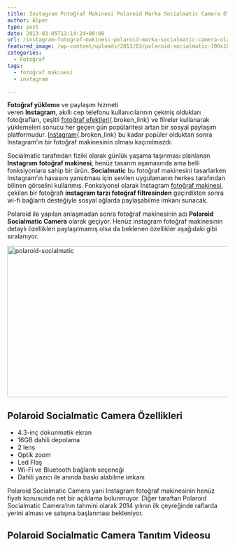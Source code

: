 ```yaml
---
title: Instagram Fotoğraf Makinesi Polaroid Marka Socialmatic Camera Olabilir
author: Alper
type: post
date: 2013-03-05T13:14:24+00:00
url: /instagram-fotograf-makinesi-polaroid-marka-socialmatic-camera-olabilir/
featured_image: /wp-content/uploads/2013/03/polaroid-socialmatic-100x100.jpg
categories:
  - Fotoğraf
tags:
  - fotoğraf makinesi
  - instagram

---
```

**Fotoğraf yükleme** ve paylaşım hizmeti veren **Instagram**, akıllı cep telefonu kullanıcılarının çekmiş oldukları fotoğrafları, çeşitli [fotoğraf efektleri][1]{.broken_link} ve filreler kullanarak yüklemeleri sonucu her geçen gün popülaritesi artan bir sosyal paylaşım platformudur. [Instagram][2]{.broken_link} bu kadar popüler olduktan sonra Instagram&#8217;ın bir fotoğraf makinesinin olması kaçınılmazdı.

Socialmatic tarafından fiziki olarak günlük yaşama taşınması planlanan **Instagram fotoğraf makinesi**, henüz tasarım aşamasında ama belli fonksiyonlara sahip bir ürün. **Socialmatic** bu fotoğraf makinesini tasarlarken Instagram&#8217;ın havasını yansıtması için sevilen uygulamanın herkes tarafından bilinen görselini kullanmış. Fonksiyonel olarak Instagram [fotoğraf makinesi][3], çekilen bir fotoğrafı **instagram tarzı fotoğraf filtresinden** geçirdikten sonra wi-fi bağlantı desteğiyle sosyal ağlarda paylaşabilme imkanı sunacak.

Polaroid ile yapılan anlaşmadan sonra fotoğraf makinesinin adı **Polaroid Socialmatic Camera** olarak geçiyor. Henüz instagram fotoğraf makinesinin detaylı özellikleri paylaşılmamış olsa da beklenen özellikler aşağıdaki gibi sıralanıyor.

<img class="alignnone size-full wp-image-12444" alt="polaroid-socialmatic" src="https://www.murekkep.org/wp-content/uploads/2013/03/polaroid-socialmatic.jpg" width="620" height="345" srcset="https://www.murekkep.org/wp-content/uploads/2013/03/polaroid-socialmatic.jpg 620w, https://www.murekkep.org/wp-content/uploads/2013/03/polaroid-socialmatic-400x222.jpg 400w, https://www.murekkep.org/wp-content/uploads/2013/03/polaroid-socialmatic-50x27.jpg 50w, https://www.murekkep.org/wp-content/uploads/2013/03/polaroid-socialmatic-125x69.jpg 125w, https://www.murekkep.org/wp-content/uploads/2013/03/polaroid-socialmatic-300x166.jpg 300w, https://www.murekkep.org/wp-content/uploads/2013/03/polaroid-socialmatic-548x305.jpg 548w" sizes="(max-width: 620px) 100vw, 620px" /> 

## Polaroid Socialmatic Camera Özellikleri

  * 4.3-inç dokunmatik ekran
  * 16GB dahili depolama
  * 2 lens
  * Optik zoom
  * Led Flaş
  * Wi-Fi ve Bluetooth bağlantı seçeneği
  * Dahili yazıcı ile anında baskı alabilme imkanı

Polaroid Socialmatic Camera yani Instagram fotoğraf makinesinin henüz fiyatı konusunda net bir açıklama bulunmuyor. Diğer taraftan Polaroid Socialmatic Camera&#8217;nın tahmini olarak 2014 yılının ilk çeyreğinde raflarda yerini alması ve satışına başlanması bekleniyor.

## Polaroid Socialmatic Camera Tanıtım Videosu

 [1]: https://www.murekkep.org/en-iyi-10-online-fotograf-duzenleme-efekt-siteleri-6615 "en iyi fotoğraf efekt siteleri"
 [2]: https://www.murekkep.org/instagrama-nasil-fotograf-yuklenir-9767 "instagram nasıl fotoğraf yüklenir"
 [3]: https://www.murekkep.org/kamera "fotoğraf makinesi"